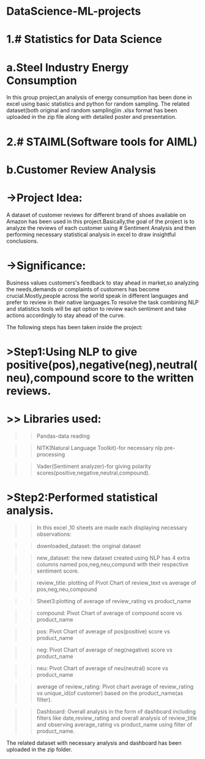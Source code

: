 # DataScience-ML-projects
# 1.# Statistics for Data Science

# a.Steel Industry Energy Consumption
In this group project,an analysis of energy consumption has been done in excel using basic statistics and python for random sampling.
The related dataset(both original and random sampling)in .xlsx format has been uploaded in the zip file along with detailed poster and presentation.

# 2.# STAIML(Software tools for AIML)

# b.Customer Review Analysis

# ->Project Idea:
A dataset of customer reviews for different brand of shoes available on Amazon has been used in this project.Basically,the goal of the project is to analyze the reviews of each customer using # Sentiment Analysis and then performing necessary statistical analysis in excel to draw insightful conclusions.

# ->Significance:
Business values customers's feedback to stay ahead in market,so analyzing the needs,demands or complaints of customers has become crucial.Mostly,people across the world speak in different languages and prefer to review in their native languages.To resolve the task combining NLP and statistics tools will be apt option to review each sentiment and take actions accordingly to stay ahead of the curve.


The following steps has been taken inside the project:

# >Step1:Using NLP to give positive(pos),negative(neg),neutral(neu),compound score to the written reviews.

# >> Libraries used:

>> Pandas-data reading

>> NlTK(Natural Language Toolkit)-for necessary nlp pre-processing

>> Vader(Sentiment analyzer)-for giving polarity scores(positive,negative,neutral,compound).

# >Step2:Performed statistical analysis.

>>In this excel ,10 sheets are made each displaying necessary observations:

>>downloaded_dataset: the original dataset

>>new_dataset: the new dataset created using NLP has 4 extra columns named pos,neg,neu,compund with their respective sentiment score.

>>review_title: plotting of Pivot Chart of review_text vs average of pos,neg,neu,compound

>>Sheet3:plotting of average of review_rating vs product_name

>>compound: Pivot Chart of average of compound score vs product_name

>>pos: Pivot Chart of average of pos(positive) score vs product_name

>>neg: Pivot Chart of average of neg(negative) score vs product_name

>>neu: Pivot Chart of average of neu(neutral) score vs product_name

>>average of review_rating: Pivot chart average of review_rating vs unique_id(of customer) based on the product_name(as filter).

>>Dashboard: Overall analysis in the form of dashboard including filters like date,review_rating and overall analysis of review_title and observing average_rating vs product_name using filter of product_name.



The related dataset with necessary analysis and dashboard has been uploaded in the zip folder.
